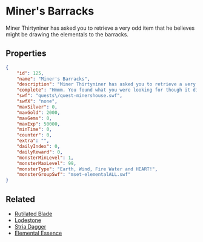 # Miner's Barracks

Miner Thirtyniner has asked you to retrieve a very odd item that he believes might be drawing the elementals to the barracks.

## Properties

```json
{
    "id": 125,
    "name": "Miner's Barracks",
    "description": "Miner Thirtyniner has asked you to retrieve a very odd item that he believes might be drawing the elementals to the barracks.",
    "complete": "Hmmm. You found what you were looking for though it didn't seem to effect the elementals much... maybe they were looking for something else.",
    "swf": "quests\/quest-minershouse.swf",
    "swfX": "none",
    "maxSilver": 0,
    "maxGold": 2000,
    "maxGems": 0,
    "maxExp": 50000,
    "minTime": 0,
    "counter": 0,
    "extra": "",
    "dailyIndex": 0,
    "dailyReward": 0,
    "monsterMinLevel": 1,
    "monsterMaxLevel": 99,
    "monsterType": "Earth, Wind, Fire Water and HEART!",
    "monsterGroupSwf": "mset-elementalALL.swf"
}
```

## Related

- [Rutilated Blade](../items/837-rutilated-blade.md)
- [Lodestone](../items/838-lodestone.md)
- [Stria Dagger](../items/839-stria-dagger.md)
- [Elemental Essence](../items/864-elemental-essence.md)

